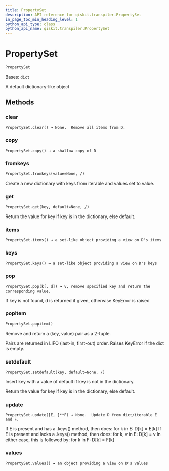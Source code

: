 ```yaml
---
title: PropertySet
description: API reference for qiskit.transpiler.PropertySet
in_page_toc_min_heading_level: 1
python_api_type: class
python_api_name: qiskit.transpiler.PropertySet
---
```


# PropertySet

<span id="qiskit.transpiler.PropertySet" />

`PropertySet`

Bases: `dict`

A default dictionary-like object

## Methods

<span id="qiskit-transpiler-propertyset-clear" />

### clear

<span id="qiskit.transpiler.PropertySet.clear" />

`PropertySet.clear() → None.  Remove all items from D.`

<span id="qiskit-transpiler-propertyset-copy" />

### copy

<span id="qiskit.transpiler.PropertySet.copy" />

`PropertySet.copy() → a shallow copy of D`

<span id="qiskit-transpiler-propertyset-fromkeys" />

### fromkeys

<span id="qiskit.transpiler.PropertySet.fromkeys" />

`PropertySet.fromkeys(value=None, /)`

Create a new dictionary with keys from iterable and values set to value.

<span id="qiskit-transpiler-propertyset-get" />

### get

<span id="qiskit.transpiler.PropertySet.get" />

`PropertySet.get(key, default=None, /)`

Return the value for key if key is in the dictionary, else default.

<span id="qiskit-transpiler-propertyset-items" />

### items

<span id="qiskit.transpiler.PropertySet.items" />

`PropertySet.items() → a set-like object providing a view on D's items`

<span id="qiskit-transpiler-propertyset-keys" />

### keys

<span id="qiskit.transpiler.PropertySet.keys" />

`PropertySet.keys() → a set-like object providing a view on D's keys`

<span id="qiskit-transpiler-propertyset-pop" />

### pop

<span id="qiskit.transpiler.PropertySet.pop" />

`PropertySet.pop(k[, d]) → v, remove specified key and return the corresponding value.`

If key is not found, d is returned if given, otherwise KeyError is raised

<span id="qiskit-transpiler-propertyset-popitem" />

### popitem

<span id="qiskit.transpiler.PropertySet.popitem" />

`PropertySet.popitem()`

Remove and return a (key, value) pair as a 2-tuple.

Pairs are returned in LIFO (last-in, first-out) order. Raises KeyError if the dict is empty.

<span id="qiskit-transpiler-propertyset-setdefault" />

### setdefault

<span id="qiskit.transpiler.PropertySet.setdefault" />

`PropertySet.setdefault(key, default=None, /)`

Insert key with a value of default if key is not in the dictionary.

Return the value for key if key is in the dictionary, else default.

<span id="qiskit-transpiler-propertyset-update" />

### update

<span id="qiskit.transpiler.PropertySet.update" />

`PropertySet.update([E, ]**F) → None.  Update D from dict/iterable E and F.`

If E is present and has a .keys() method, then does: for k in E: D\[k] = E\[k] If E is present and lacks a .keys() method, then does: for k, v in E: D\[k] = v In either case, this is followed by: for k in F: D\[k] = F\[k]

<span id="qiskit-transpiler-propertyset-values" />

### values

<span id="qiskit.transpiler.PropertySet.values" />

`PropertySet.values() → an object providing a view on D's values`

